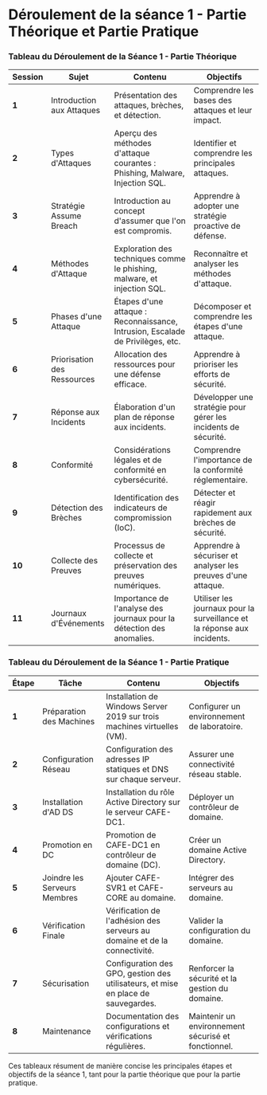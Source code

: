 # Déroulement de la séance 1 - Partie Théorique et Partie Pratique

### **Tableau du Déroulement de la Séance 1 - Partie Théorique**

| **Session** | **Sujet** | **Contenu** | **Objectifs** |
|-------------|------------|-------------|---------------|
| **1**       | Introduction aux Attaques | Présentation des attaques, brèches, et détection. | Comprendre les bases des attaques et leur impact. |
| **2**       | Types d'Attaques | Aperçu des méthodes d'attaque courantes : Phishing, Malware, Injection SQL. | Identifier et comprendre les principales attaques. |
| **3**       | Stratégie Assume Breach | Introduction au concept d'assumer que l'on est compromis. | Apprendre à adopter une stratégie proactive de défense. |
| **4**       | Méthodes d'Attaque | Exploration des techniques comme le phishing, malware, et injection SQL. | Reconnaître et analyser les méthodes d'attaque. |
| **5**       | Phases d'une Attaque | Étapes d'une attaque : Reconnaissance, Intrusion, Escalade de Privilèges, etc. | Décomposer et comprendre les étapes d'une attaque. |
| **6**       | Priorisation des Ressources | Allocation des ressources pour une défense efficace. | Apprendre à prioriser les efforts de sécurité. |
| **7**       | Réponse aux Incidents | Élaboration d'un plan de réponse aux incidents. | Développer une stratégie pour gérer les incidents de sécurité. |
| **8**       | Conformité | Considérations légales et de conformité en cybersécurité. | Comprendre l'importance de la conformité réglementaire. |
| **9**       | Détection des Brèches | Identification des indicateurs de compromission (IoC). | Détecter et réagir rapidement aux brèches de sécurité. |
| **10**      | Collecte des Preuves | Processus de collecte et préservation des preuves numériques. | Apprendre à sécuriser et analyser les preuves d'une attaque. |
| **11**      | Journaux d'Événements | Importance de l'analyse des journaux pour la détection des anomalies. | Utiliser les journaux pour la surveillance et la réponse aux incidents. |

### **Tableau du Déroulement de la Séance 1 - Partie Pratique**

| **Étape**   | **Tâche** | **Contenu** | **Objectifs** |
|-------------|------------|-------------|---------------|
| **1**       | Préparation des Machines | Installation de Windows Server 2019 sur trois machines virtuelles (VM). | Configurer un environnement de laboratoire. |
| **2**       | Configuration Réseau | Configuration des adresses IP statiques et DNS sur chaque serveur. | Assurer une connectivité réseau stable. |
| **3**       | Installation d'AD DS | Installation du rôle Active Directory sur le serveur CAFE-DC1. | Déployer un contrôleur de domaine. |
| **4**       | Promotion en DC | Promotion de CAFE-DC1 en contrôleur de domaine (DC). | Créer un domaine Active Directory. |
| **5**       | Joindre les Serveurs Membres | Ajouter CAFE-SVR1 et CAFE-CORE au domaine. | Intégrer des serveurs au domaine. |
| **6**       | Vérification Finale | Vérification de l'adhésion des serveurs au domaine et de la connectivité. | Valider la configuration du domaine. |
| **7**       | Sécurisation | Configuration des GPO, gestion des utilisateurs, et mise en place de sauvegardes. | Renforcer la sécurité et la gestion du domaine. |
| **8**       | Maintenance | Documentation des configurations et vérifications régulières. | Maintenir un environnement sécurisé et fonctionnel. |

Ces tableaux résument de manière concise les principales étapes et objectifs de la séance 1, tant pour la partie théorique que pour la partie pratique.
